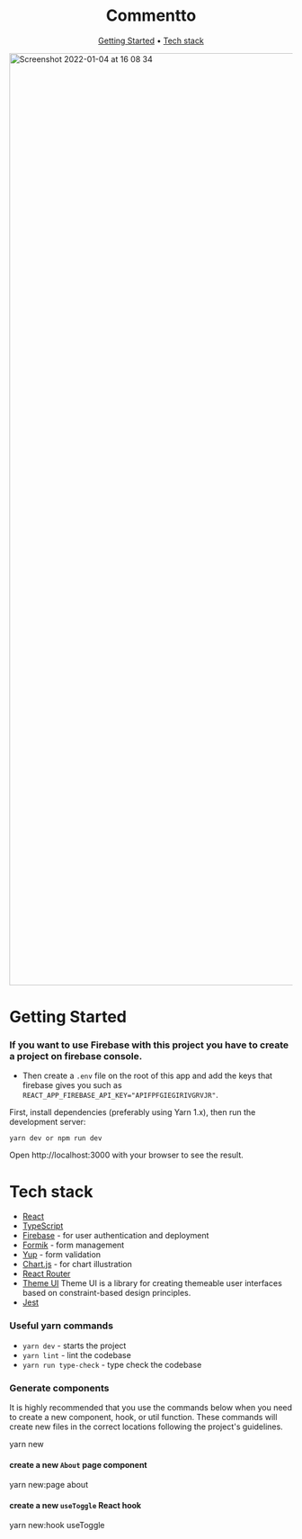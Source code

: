 <div align="center">
  <h1>Commentto</h1>
  <p>
    <a href="#getting-started">Getting Started</a>
     • <a href="#tech-stack">Tech stack</a>
  </p>
</div>

<img width="1657" alt="Screenshot 2022-01-04 at 16 08 34" src="https://user-images.githubusercontent.com/59574576/148071237-06fc0f86-f6e6-4258-9517-80043f73c150.png">

# Getting Started

### If you want to use Firebase with this project you have to create a project on firebase console. 
- Then create a ``.env`` file on the root of this app and add the keys that firebase gives you such as ``REACT_APP_FIREBASE_API_KEY="APIFPFGIEGIRIVGRVJR"``.

First, install dependencies (preferably using Yarn 1.x), then run the development server:

`yarn dev or npm run dev`

Open http://localhost:3000 with your browser to see the result.

# Tech stack

- [React](https://reactjs.org/)
- [TypeScript](https://www.typescriptlang.org/)
- [Firebase](https://firebase.google.com/) - for user authentication and deployment
- [Formik](https://formik.org/) - form management
- [Yup](https://github.com/jquense/yup) - form validation
- [Chart.js](https://www.chartjs.org/docs/latest/) - for chart illustration
- [React Router](https://reactrouter.com/web/guides/quick-start)
- [Theme UI](https://theme-ui.com/)
  Theme UI is a library for creating themeable user interfaces based on constraint-based design principles.
- [Jest](https://jestjs.io/)

### Useful yarn commands

- `yarn dev` - starts the project
- `yarn lint` - lint the codebase
- `yarn run type-check` - type check the codebase

### Generate components

It is highly recommended that you use the commands below when you need to create a new component, hook, or util function.
These commands will create new files in the correct locations following the project's guidelines.

yarn new

#### create a new `About` page component

yarn new:page about

#### create a new `useToggle` React hook

yarn new:hook useToggle


